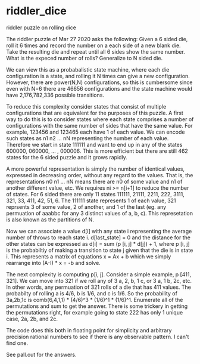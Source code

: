 # riddler_dice
riddler puzzle on rolling dice


The riddler puzzle of Mar 27 2020 asks the following:
Given a 6 sided die, roll it 6 times and record the number on a each side of a new blank die. Take the resulting die and repeat until all 6 sides show the same number. What is the expeced number of rolls? Generalize to N sided die.

We can view this as a probabalistic state machine, where each die configuration is a state, and rolling it N times can give a new configuration. However, there are power(N,N) configurations, so this is cumbersome  since even with N=6 there are 46656 configurations and the state machine would have 2,176,782,336‬ possible transitions.


To reduce this complexity consider states that consist of multiple configurations that are equivalent for the purposes of this puzzle.
A first way to do this is to consider states where each state comprises a number of configurations with the same number of sides that have the same value. For example, 123456 and 123465 each have 1 of each value. We can encode such states as n1 n2 ... nN representing the number of each value. Therefore we start in state 111111 and want to end up in any of the states 600000, 060000, ... , 000006. This is more efficient but there are still 462 states for the 6 sided puzzle and it grows rapidly.


A more powerful representation is simply the number of identical values, expressed in decreasing order, without any regard to the values. That is, the representations n0 n1 ... nN means there are n0 of some value and n1 of another different value, etc. We requires ni >= n[i+1] to reduce the number of states. For 6 sided there are only 11 states 111111, 21111, 2211, 222, 3111, 321, 33, 411, 42, 51, 6. The 111111 state represents 1 of each value, 321 reprsents 3 of some value, 2 of another, and 1 of the last (eg. any permuation of aaabbc for any 3 distinct values of a, b, c). This represetation is also known as the partitions of N.


Now we can associate a value d[i] with any state i representing the average number of throws to reach state i. d[last_state] = 0 and the distance for the other states can be expressed as d[i] = sum (p [i, j] * d[j]) + 1, where p [i, j] is the probabiltiy of making a transition to state j given that the die is in state i. This represents a matrix of equations x = Ax + b which we simply rearrange into (A-I) * x = -b and solve.


The next complexity is computing p[i, j]. Consider a simple example, p [411, 321]. We can move into 321 if we roll any of 3 a, 2, b, 1 c, or 3 a, 1 b, 2c, etc. In other words, any permuation of 321 rolls of a die that has 411 values. The probabilty of rolling a is 4/6, b is 1/6, and c is 1/6. So the probability of 3a,2b,1c is comb(6,4,1,1) * (4/6)^3 * (1/6)^1 * (1/6)^1. Enumerate all of the permutations and sum to get the answer. There is some trickery in getting the permutations right, for example going to state 222 has only 1 unique case, 2a, 2b, and 2c.


The code does this both in floating point for simplicity and arbitrary precision rational numbers to see if there is any observable pattern. I can't find one.

See pall.out for the answers.
